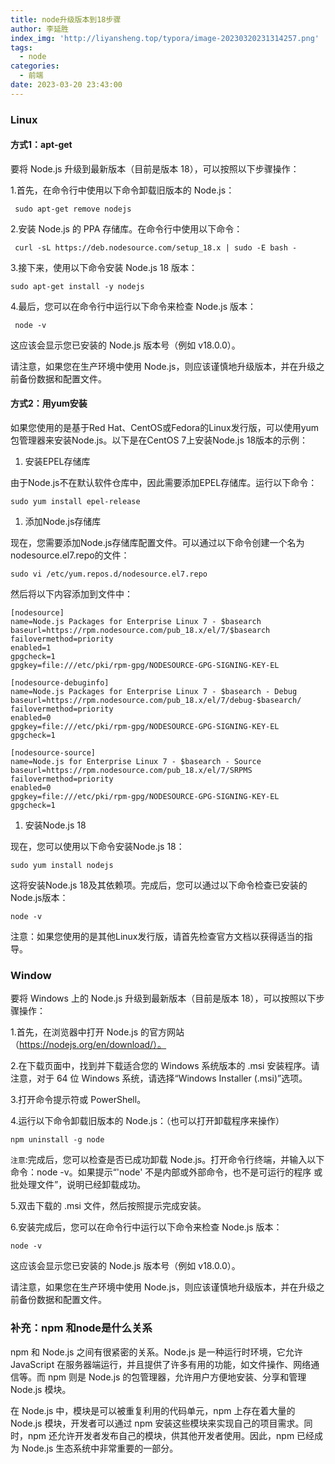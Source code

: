```yaml
---
title: node升级版本到18步骤
author: 李延胜
index_img: 'http://liyansheng.top/typora/image-20230320231314257.png'
tags:
  - node
categories:
  - 前端
date: 2023-03-20 23:43:00
---
```

### Linux

#### 方式1：apt-get

要将 Node.js 升级到最新版本（目前是版本 18），可以按照以下步骤操作：

1.首先，在命令行中使用以下命令卸载旧版本的 Node.js：

```
 sudo apt-get remove nodejs
```

2.安装 Node.js 的 PPA 存储库。在命令行中使用以下命令：

```
 curl -sL https://deb.nodesource.com/setup_18.x | sudo -E bash -
```

3.接下来，使用以下命令安装 Node.js 18 版本：

```
sudo apt-get install -y nodejs
```

4.最后，您可以在命令行中运行以下命令来检查 Node.js 版本：

```
 node -v
```

这应该会显示您已安装的 Node.js 版本号（例如 v18.0.0）。

请注意，如果您在生产环境中使用 Node.js，则应该谨慎地升级版本，并在升级之前备份数据和配置文件。



#### 方式2：用yum安装

如果您使用的是基于Red Hat、CentOS或Fedora的Linux发行版，可以使用yum包管理器来安装Node.js。以下是在CentOS 7上安装Node.js 18版本的示例：

1. 安装EPEL存储库

由于Node.js不在默认软件仓库中，因此需要添加EPEL存储库。运行以下命令：

```
sudo yum install epel-release
```

1. 添加Node.js存储库

现在，您需要添加Node.js存储库配置文件。可以通过以下命令创建一个名为nodesource.el7.repo的文件：

```
sudo vi /etc/yum.repos.d/nodesource.el7.repo
```

然后将以下内容添加到文件中：

```
[nodesource]
name=Node.js Packages for Enterprise Linux 7 - $basearch
baseurl=https://rpm.nodesource.com/pub_18.x/el/7/$basearch
failovermethod=priority
enabled=1
gpgcheck=1
gpgkey=file:///etc/pki/rpm-gpg/NODESOURCE-GPG-SIGNING-KEY-EL

[nodesource-debuginfo]
name=Node.js Packages for Enterprise Linux 7 - $basearch - Debug
baseurl=https://rpm.nodesource.com/pub_18.x/el/7/debug-$basearch/
failovermethod=priority
enabled=0
gpgkey=file:///etc/pki/rpm-gpg/NODESOURCE-GPG-SIGNING-KEY-EL
gpgcheck=1

[nodesource-source]
name=Node.js for Enterprise Linux 7 - $basearch - Source
baseurl=https://rpm.nodesource.com/pub_18.x/el/7/SRPMS
failovermethod=priority
enabled=0
gpgkey=file:///etc/pki/rpm-gpg/NODESOURCE-GPG-SIGNING-KEY-EL
gpgcheck=1
```

1. 安装Node.js 18

现在，您可以使用以下命令安装Node.js 18：

```
sudo yum install nodejs
```

这将安装Node.js 18及其依赖项。完成后，您可以通过以下命令检查已安装的Node.js版本：

```
node -v
```

注意：如果您使用的是其他Linux发行版，请首先检查官方文档以获得适当的指导。

### Window

要将 Windows 上的 Node.js 升级到最新版本（目前是版本 18），可以按照以下步骤操作：

1.首先，在浏览器中打开 Node.js 的官方网站（https://nodejs.org/en/download/）。

2.在下载页面中，找到并下载适合您的 Windows 系统版本的 .msi 安装程序。请注意，对于 64 位 Windows 系统，请选择“Windows Installer (.msi)”选项。

3.打开命令提示符或 PowerShell。

4.运行以下命令卸载旧版本的 Node.js：（也可以打开卸载程序来操作）

```
npm uninstall -g node
```

`注意`:完成后，您可以检查是否已成功卸载 Node.js。打开命令行终端，并输入以下命令：node -v。如果提示“'node' 不是内部或外部命令，也不是可运行的程序 或批处理文件”，说明已经卸载成功。

5.双击下载的 .msi 文件，然后按照提示完成安装。

6.安装完成后，您可以在命令行中运行以下命令来检查 Node.js 版本：

```
node -v
```

这应该会显示您已安装的 Node.js 版本号（例如 v18.0.0）。

请注意，如果您在生产环境中使用 Node.js，则应该谨慎地升级版本，并在升级之前备份数据和配置文件。

### 补充：npm 和node是什么关系

npm 和 Node.js 之间有很紧密的关系。Node.js 是一种运行时环境，它允许 JavaScript 在服务器端运行，并且提供了许多有用的功能，如文件操作、网络通信等。而 npm 则是 Node.js 的包管理器，允许用户方便地安装、分享和管理 Node.js 模块。

在 Node.js 中，模块是可以被重复利用的代码单元，npm 上存在着大量的 Node.js 模块，开发者可以通过 npm 安装这些模块来实现自己的项目需求。同时，npm 还允许开发者发布自己的模块，供其他开发者使用。因此，npm 已经成为 Node.js 生态系统中非常重要的一部分。